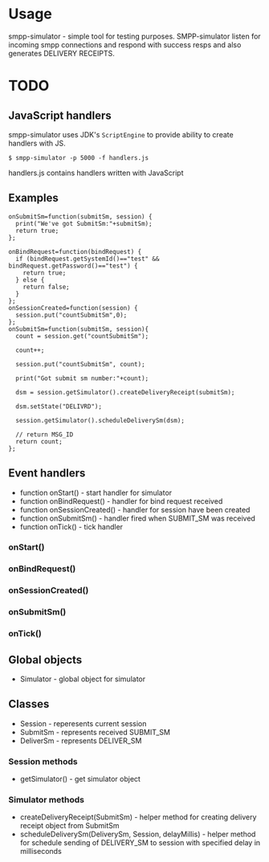 # Usage

smpp-simulator - simple tool for testing purposes. SMPP-simulator listen for incoming smpp connections and respond with success resps and also generates DELIVERY RECEIPTS. 

# TODO

## JavaScript handlers

smpp-simulator uses JDK's `ScriptEngine` to provide ability to create handlers with JS.

```
$ smpp-simulator -p 5000 -f handlers.js
```

handlers.js contains handlers written with JavaScript

## Examples

```JS
onSubmitSm=function(submitSm, session) {
  print("We've got SubmitSm:"+submitSm);
  return true;
};
```

```JS
onBindRequest=function(bindRequest) {
  if (bindRequest.getSystemId()=="test" && bindRequest.getPassword()=="test") {
    return true;
  } else {
    return false;
  }
};
onSessionCreated=function(session) {
  session.put("countSubmitSm",0);
};
onSubmitSm=function(submitSm, session){
  count = session.get("countSubmitSm");
  
  count++;
  
  session.put("countSubmitSm", count);
  
  print("Got submit sm number:"+count);
  
  dsm = session.getSimulator().createDeliveryReceipt(submitSm);
  
  dsm.setState("DELIVRD");
  
  session.getSimulator().scheduleDeliverySm(dsm);
  
  // return MSG_ID
  return count;
};
```

## Event handlers

* function onStart() - start handler for simulator
* function onBindRequest() - handler for bind request received
* function onSessionCreated() - handler for session have been created
* function onSubmitSm() - handler fired when SUBMIT_SM was received
* function onTick() - tick handler

### onStart()
### onBindRequest()
### onSessionCreated()
### onSubmitSm()
### onTick()

## Global objects

* Simulator - global object for simulator

## Classes

* Session - reperesents current session
* SubmitSm - represents received SUBMIT_SM
* DeliverSm - represents DELIVER_SM

### Session methods

* getSimulator() - get simulator object

### Simulator methods

* createDeliveryReceipt(SubmitSm) - helper method for creating delivery receipt object from SubmitSm
* scheduleDeliverySm(DeliverySm, Session, delayMillis) - helper method for schedule sending of DELIVERY_SM to session with specified delay in milliseconds









